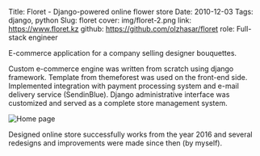 Title: Floret - Django-powered online flower store
Date: 2010-12-03
Tags: django, python
Slug: floret
cover: img/floret-2.png
link: https://www.floret.kz
github: https://github.com/olzhasar/floret
role: Full-stack engineer

E-commerce application for a company selling designer bouquettes. 

Custom e-commerce engine was written from scratch using django framework. Template from themeforest was used on the front-end side.
Implemented integration with payment processing system and e-mail delivery service (SendinBlue).
Django administrative interface was customized and served as a complete store management system.

![Home page]({attach}img/floret-1.png)

Designed online store successfully works from the year 2016 and several redesigns and improvements were made since then (by myself).
